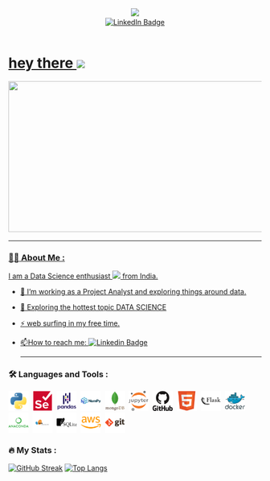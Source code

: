 <div id="header" align="center">
  <img src= "https://media.giphy.com/media/fmkYSBlJt3XjNF6p9c/giphy.gif", width ="500">
</div>

<div id="badges" align="center">
    <a href="https://www.linkedin.com/in/maheshkumarvb/">
    <img src="https://img.shields.io/badge/LinkedIn-blue?style=for-the-badge&logo=linkedin&logoColor=white" alt="LinkedIn Badge"/>
</div>
  
<img src="https://komarev.com/ghpvc/?username=MaheshKumarMK&style=flat-square&color=blue" alt="" />
  
<h1>
 hey there
 <img src="https://media.giphy.com/media/hvRJCLFzcasrR4ia7z/giphy.gif" width="30px"/>
</h1>
  
<div align="center">
  <img src="https://media.giphy.com/media/dWesBcTLavkZuG35MI/giphy.gif" width="600" height="300"/>
</div>
  
---

### :man_technologist: About Me :

I am a Data Science enthusiast <img src="https://media.giphy.com/media/WUlplcMpOCEmTGBtBW/giphy.gif" width="30"> from India.
- :telescope: I’m working as a Project Analyst and exploring things around data.

- :seedling: Exploring the hottest topic DATA SCIENCE

- :zap: web surfing in my free time.

- :mailbox:How to reach me: [![Linkedin Badge](https://img.shields.io/badge/-LinkedIn-blue?style=flat&logo=Linkedin&logoColor=white)](https://www.linkedin.com/in/maheshkumarvb/)
  
  ---

### :hammer_and_wrench: Languages and Tools :
<div>
  <img src="https://github.com/devicons/devicon/blob/master/icons/python/python-original.svg" title="Python" alt="Python" width="40" height="40"/>&nbsp;
  <img src="https://github.com/devicons/devicon/blob/master/icons/selenium/selenium-original.svg" title="selenium" alt="selenium" width="40" height="40"/>&nbsp;
  <img src="https://github.com/devicons/devicon/blob/master/icons/pandas/pandas-original-wordmark.svg" title="pandas" alt="pandas" width="40" height="40"/>&nbsp;
  <img src="https://github.com/devicons/devicon/blob/master/icons/numpy/numpy-original-wordmark.svg" title="numpy UI" alt="numpy" width="40" height="40"/>&nbsp;
  <img src="https://github.com/devicons/devicon/blob/master/icons/mongodb/mongodb-original-wordmark.svg" title="mongodb" alt="mongodb" width="40" height="40"/>&nbsp;
  <img src="https://github.com/devicons/devicon/blob/master/icons/jupyter/jupyter-original-wordmark.svg" title= "jupyter" alt="jupyter " width="40" height="40"/>&nbsp;
  <img src="https://github.com/devicons/devicon/blob/master/icons/github/github-original-wordmark.svg"  title="github" alt="github" width="40" height="40"/>&nbsp;
  <img src="https://github.com/devicons/devicon/blob/master/icons/html5/html5-original.svg" title="HTML5" alt="HTML" width="40" height="40"/>&nbsp;
  <img src="https://github.com/devicons/devicon/blob/master/icons/flask/flask-original-wordmark.svg" title="flask" alt="flask" width="40" height="40"/>&nbsp;
  <img src="https://github.com/devicons/devicon/blob/master/icons/docker/docker-original-wordmark.svg" title="docker" alt="docker" width="40" height="40"/>&nbsp;
  <img src="https://github.com/devicons/devicon/blob/master/icons/anaconda/anaconda-original-wordmark.svg" title="anaconda"  alt="anaconda" width="40" height="40"/>&nbsp;
  <img src="https://github.com/scikit-learn/scikit-learn/blob/main/doc/logos/scikit-learn-logo.svg" title="scikit"  alt="scikit" width="40" height="40"/>&nbsp;
  <img src="https://github.com/devicons/devicon/blob/master/icons/sqlite/sqlite-plain-wordmark.svg" title="sqlite" alt="sqlite" width="40" height="40"/>&nbsp;
  <img src="https://github.com/devicons/devicon/blob/master/icons/amazonwebservices/amazonwebservices-plain-wordmark.svg" title="AWS" alt="AWS" width="40" height="40"/>&nbsp;
  <img src="https://github.com/devicons/devicon/blob/master/icons/git/git-original-wordmark.svg" title="Git" **alt="Git" width="40" height="40"/>
</div>
  
### :fire: My Stats :
[![GitHub Streak](http://github-readme-streak-stats.herokuapp.com?user=MaheshKumarMK&theme=dark)](https://git.io/streak-stats)
[![Top Langs](https://github-readme-stats.vercel.app/api/top-langs/?username=MaheshKumarMK&layout=compact&theme=vision-friendly-dark)](https://github.com/anuraghazra/github-readme-stats)
